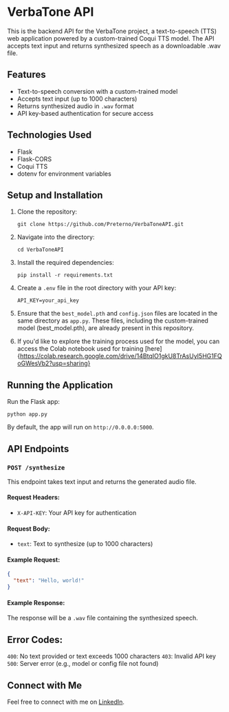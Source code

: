 # VerbaTone API

This is the backend API for the VerbaTone project, a text-to-speech (TTS) web application powered by a custom-trained Coqui TTS model. The API accepts text input and returns synthesized speech as a downloadable .wav file.

## Features

- Text-to-speech conversion with a custom-trained model
- Accepts text input (up to 1000 characters)
- Returns synthesized audio in `.wav` format
- API key-based authentication for secure access

## Technologies Used

- Flask
- Flask-CORS
- Coqui TTS
- dotenv for environment variables

## Setup and Installation
1. Clone the repository:
   ```
   git clone https://github.com/Preterno/VerbaToneAPI.git
   ```

2. Navigate into the directory:
   ```
   cd VerbaToneAPI
   ```

3. Install the required dependencies:
   ```
   pip install -r requirements.txt
   ```

4. Create a `.env` file in the root directory with your API key:
   ```
   API_KEY=your_api_key
   ```

5. Ensure that the `best_model.pth` and `config.json` files are located in the same directory as `app.py`. These files, including the custom-trained model (best_model.pth), are already present in this repository.

6. If you'd like to explore the training process used for the model, you can access the Colab notebook used for training [here]{https://colab.research.google.com/drive/14BtqIO1gkU8TrAsUyI5HG1FQoGWesVb2?usp=sharing}

## Running the Application

Run the Flask app:
   ```
   python app.py
   ```

By default, the app will run on `http://0.0.0.0:5000`.

## API Endpoints

### `POST /synthesize`

This endpoint takes text input and returns the generated audio file.

#### Request Headers:

- `X-API-KEY`: Your API key for authentication

#### Request Body:

- `text`: Text to synthesize (up to 1000 characters)

#### Example Request:

   ```json
   {
     "text": "Hello, world!"
   }
   ```

#### Example Response:

The response will be a `.wav` file containing the synthesized speech.

## Error Codes:

`400`: No text provided or text exceeds 1000 characters
`403`: Invalid API key
`500`: Server error (e.g., model or config file not found)

## Connect with Me

Feel free to connect with me on [LinkedIn](https://www.linkedin.com/in/aslam8483).